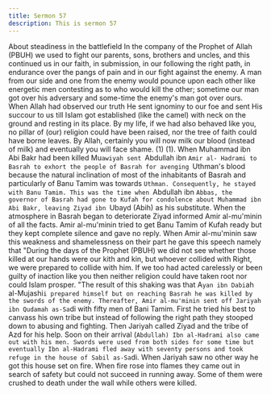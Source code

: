 ```yaml
---
title: Sermon 57
description: This is sermon 57
---
```


About steadiness in the battlefield
In the company of the Prophet of Allah (PBUH) we used to fight our parents, sons, brothers
and uncles, and this continued us in our faith, in submission, in our following the right path,
in endurance over the pangs of pain and in our fight against the enemy.
A man from our side and one from the enemy would pounce upon each other like energetic
men contesting as to who would kill the other; sometime our man got over his adversary and
some-time the enemy's man got over ours.
When Allah had observed our truth He sent ignominy to our foe and sent His succour to us till
Islam got established (like the camel) with neck on the ground and resting in its place.
By my life, if we had also behaved like you, no pillar of (our) religion could have been raised,
nor the tree of faith could have borne leaves. By Allah, certainly you will now milk our blood
(instead of milk) and eventually you will face shame. (1)
(1). When Muhammad ibn Abi Bakr had been killed Mu`awiyah sent `Abdullah ibn `Amir al-
Hadrami to Basrah to exhort the people of Basrah for avenging `Uthman's blood because the
natural inclination of most of the inhabitants of Basrah and particularly of Banu Tamim was
towards `Uthman. Consequently, he stayed with Banu Tamim. This was the time when
`Abdullah ibn `Abbas, the governor of Basrah had gone to Kufah for condolence about
Muhammad ibn Abi Bakr, leaving Ziyad ibn `Ubayd (Abih) as his substitute.
When the atmosphere in Basrah began to deteriorate Ziyad informed Amir al-mu'minin of all
the facts. Amir al-mu'minin tried to get Banu Tamim of Kufah ready but they kept complete
silence and gave no reply. When Amir al-mu'minin saw this weakness and shamelessness on
their part he gave this speech namely that "During the days of the Prophet (PBUH) we did not
see whether those killed at our hands were our kith and kin, but whoever collided with Right,
we were prepared to collide with him.
If we too had acted carelessly or been guilty of inaction like you then neither religion could
have taken root nor could Islam prosper. "The result of this shaking was that A`yan ibn
Dabi`ah al-Mujashi`i prepared himself but on reaching Basrah he was killed by the swords of
the enemy.
Thereafter, Amir al-mu'minin sent off Jariyah ibn Qudamah as-Sa`di with fifty men of Bani
Tamim. First he tried his best to canvass his own tribe but instead of following the right path
they stooped down to abusing and fighting.
Then Jariyah called Ziyad and the tribe of Azd for his help. Soon on their arrival (`Abdullah)
Ibn al-Hadrami also came out with his men. Swords were used from both sides for some time
but eventually Ibn al-Hadrami fled away with seventy persons and took refuge in the house of
Sabil as-Sa`di.
When Jariyah saw no other way he got this house set on fire. When fire rose into flames they
came out in search of safety but could not succeed in running away. Some of them were
crushed to death under the wall while others were killed.